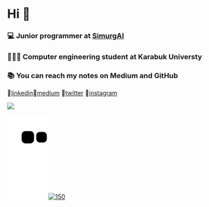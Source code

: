 # Hi  🤗

### 💻 Junior programmer at [SimurgAI](https://www.simurgai.com)

### 👩🏻‍💻 Computer engineering student at Karabuk Universty

### 📚 You can reach my notes on Medium and GitHub



🔗[linkedin](https://www.linkedin.com/in/necmiyesoylu/)🔗[medium](https://medium.com/@necmiyesoylu) 🔗[twitter](https://twitter.com/necmiye_soylu) 🔗[instagram](https://www.instagram.com) 

![](https://komarev.com/ghpvc/?username=NecmiyeSoylu)



    
![Snake animation](https://github.com/NecmiyeSoylu/NecmiyeSoylu/blob/output/github-contribution-grid-snake.svg)[![150](https://user-images.githubusercontent.com/92854954/213646736-a1d56ef6-7016-4e81-9f47-2df66212281d.jpeg)](https://www.simurgai.com)






